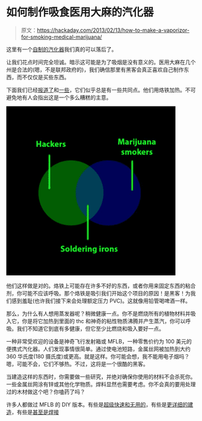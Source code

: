 # 如何制作吸食医用大麻的汽化器

> 原文：<https://hackaday.com/2013/02/13/how-to-make-a-vaporizor-for-smoking-medical-marijuana/>

这里有一个[自制的汽化器](http://potimusprime.com/stoner-macgyver/stoner-macgyver-makes-own-magic-flight-launch-box)我们真的可以落后了。

让我们花点时间完全坦诚。暗示这可能是为了吸烟是没有意义的。医用大麻在几个州是合法的(嗯，不是联邦政府的)，我们确信那里有黑客会真正喜欢自己制作东西，而不仅仅是买些东西。

下面我们已经[报道了](http://hackaday.com/2013/01/24/hot-air-rework-doubles-as-an-herbal-bag-vaporizer/)和[一些](http://hackaday.com/2010/11/11/diy-vaporizer/)，它们似乎总是有一些共同点。他们用烙铁加热。不可避免地有人会指出这是一个多么糟糕的主意。

[![pot](img/0c5549704949e5f9dc5ea420a8a7c698.png)](http://hackaday.com/wp-content/uploads/2013/02/pot.jpg)

他们这样做是对的。烙铁上可能存在许多不好的东西，或者你用来固定东西的粘合剂，你可能不应该呼吸。那个烙铁是吸引我们开始这个项目的原因！是黑客！为我们感到羞耻(也许我们接下来会处理额定压力 PVC)。这就像用铅管喝啤酒一样。

那么，为什么有人想用蒸发器呢？稍微健康一点。你不是燃烧所有的植物材料并吸入它，你是将它加热到里面的 thc 和神奇的粘性物质沸腾并产生蒸汽，你可以呼吸。我们不知道它到底有多健康，但它至少比燃烧和吸入要好一点。

一种非常受欢迎的设备是神奇飞行发射箱或 MFLB，一种零售价约为 100 美元的便携式汽化器。人们发现事情很简单。通过使电池短路，金属丝网被加热到大约 360 华氏度(180 摄氏度)或更高。就是这样。你可能会想，我不能用电子烟吗？嗯，可能不会，它们不够热。不过，这将是一个很酷的黑客。

当建造这样的东西时，你需要做一些研究，并绝对确保你使用的材料不会杀死你。一些金属丝网涂有锌或其他化学物质。焊料显然也需要考虑。你不会真的要用处理过的木材做这个吧？你嗑药了吗？

许多人都做过 MFLB 的 DIY 版本。有些是[超级快速和无用的](http://imgur.com/a/pgHGX)，有些是[更详细的建造](http://www.reddit.com/r/trees/comments/cacyx/8_and_just_perfected_my_own_diy_magic_flight/)，有些是[甚至是焊接](http://24.media.tumblr.com/tumblr_m195lxIVVk1qlzt9eo1_1280.jpg)